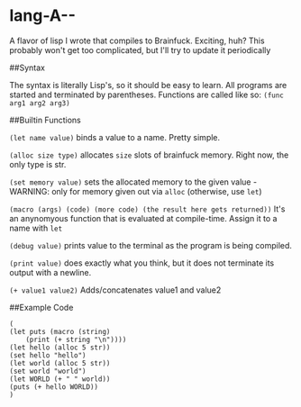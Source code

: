 # lang-A--
A flavor of lisp I wrote that compiles to Brainfuck. Exciting, huh? This probably won't get too complicated, but I'll try to update it periodically

##Syntax

The syntax is literally Lisp's, so it should be easy to learn.
All programs are started and terminated by parentheses.
Functions are called like so: ```(func arg1 arg2 arg3)```

##Builtin Functions

```(let name value)``` binds a value to a name. Pretty simple.

```(alloc size type)``` allocates ```size``` slots of brainfuck memory. Right now, the only type is str.

```(set memory value)``` sets the allocated memory to the given value - WARNING: only for memory given out via ```alloc``` (otherwise, use ```let```)

```(macro (args) (code) (more code) (the result here gets returned))``` It's an anynomyous function that is evaluated at compile-time. Assign it to a name with ```let```

```(debug value)``` prints value to the terminal as the program is being compiled.

```(print value)``` does exactly what you think, but it does not terminate its output with a newline.

```(+ value1 value2)``` Adds/concatenates value1 and value2

##Example Code

```
(
(let puts (macro (string) 
	(print (+ string "\n"))))
(let hello (alloc 5 str))
(set hello "hello")
(let world (alloc 5 str))
(set world "world")
(let WORLD (+ " " world))
(puts (+ hello WORLD))
)
```
